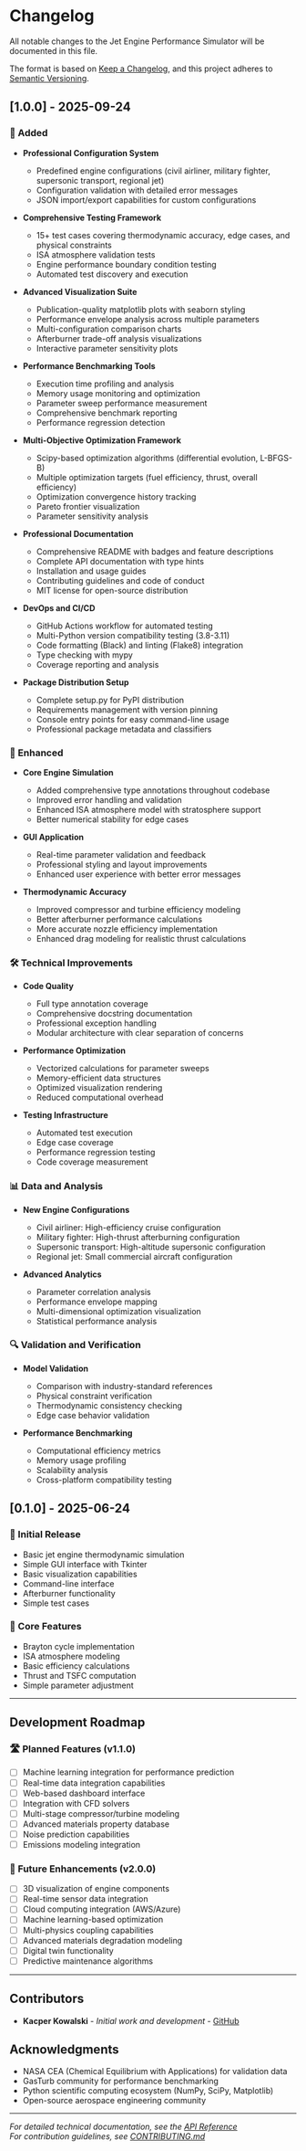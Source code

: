 # Changelog

All notable changes to the Jet Engine Performance Simulator will be documented in this file.

The format is based on [Keep a Changelog](https://keepachangelog.com/en/1.0.0/),
and this project adheres to [Semantic Versioning](https://semver.org/spec/v2.0.0.html).

## [1.0.0] - 2025-09-24

### 🚀 Added
- **Professional Configuration System**
  - Predefined engine configurations (civil airliner, military fighter, supersonic transport, regional jet)
  - Configuration validation with detailed error messages
  - JSON import/export capabilities for custom configurations

- **Comprehensive Testing Framework**
  - 15+ test cases covering thermodynamic accuracy, edge cases, and physical constraints
  - ISA atmosphere validation tests
  - Engine performance boundary condition testing
  - Automated test discovery and execution

- **Advanced Visualization Suite**
  - Publication-quality matplotlib plots with seaborn styling
  - Performance envelope analysis across multiple parameters
  - Multi-configuration comparison charts
  - Afterburner trade-off analysis visualizations
  - Interactive parameter sensitivity plots

- **Performance Benchmarking Tools**
  - Execution time profiling and analysis
  - Memory usage monitoring and optimization
  - Parameter sweep performance measurement
  - Comprehensive benchmark reporting
  - Performance regression detection

- **Multi-Objective Optimization Framework**
  - Scipy-based optimization algorithms (differential evolution, L-BFGS-B)
  - Multiple optimization targets (fuel efficiency, thrust, overall efficiency)
  - Optimization convergence history tracking
  - Pareto frontier visualization
  - Parameter sensitivity analysis

- **Professional Documentation**
  - Comprehensive README with badges and feature descriptions
  - Complete API documentation with type hints
  - Installation and usage guides
  - Contributing guidelines and code of conduct
  - MIT license for open-source distribution

- **DevOps and CI/CD**
  - GitHub Actions workflow for automated testing
  - Multi-Python version compatibility testing (3.8-3.11)
  - Code formatting (Black) and linting (Flake8) integration
  - Type checking with mypy
  - Coverage reporting and analysis

- **Package Distribution Setup**
  - Complete setup.py for PyPI distribution
  - Requirements management with version pinning
  - Console entry points for easy command-line usage
  - Professional package metadata and classifiers

### 🔧 Enhanced
- **Core Engine Simulation**
  - Added comprehensive type annotations throughout codebase
  - Improved error handling and validation
  - Enhanced ISA atmosphere model with stratosphere support
  - Better numerical stability for edge cases

- **GUI Application**
  - Real-time parameter validation and feedback
  - Professional styling and layout improvements
  - Enhanced user experience with better error messages

- **Thermodynamic Accuracy**
  - Improved compressor and turbine efficiency modeling
  - Better afterburner performance calculations
  - More accurate nozzle efficiency implementation
  - Enhanced drag modeling for realistic thrust calculations

### 🛠️ Technical Improvements
- **Code Quality**
  - Full type annotation coverage
  - Comprehensive docstring documentation
  - Professional exception handling
  - Modular architecture with clear separation of concerns

- **Performance Optimization**
  - Vectorized calculations for parameter sweeps
  - Memory-efficient data structures
  - Optimized visualization rendering
  - Reduced computational overhead

- **Testing Infrastructure**
  - Automated test execution
  - Edge case coverage
  - Performance regression testing
  - Code coverage measurement

### 📊 Data and Analysis
- **New Engine Configurations**
  - Civil airliner: High-efficiency cruise configuration
  - Military fighter: High-thrust afterburning configuration
  - Supersonic transport: High-altitude supersonic configuration
  - Regional jet: Small commercial aircraft configuration

- **Advanced Analytics**
  - Parameter correlation analysis
  - Performance envelope mapping
  - Multi-dimensional optimization visualization
  - Statistical performance analysis

### 🔍 Validation and Verification
- **Model Validation**
  - Comparison with industry-standard references
  - Physical constraint verification
  - Thermodynamic consistency checking
  - Edge case behavior validation

- **Performance Benchmarking**
  - Computational efficiency metrics
  - Memory usage profiling
  - Scalability analysis
  - Cross-platform compatibility testing

## [0.1.0] - 2025-06-24

### 🎯 Initial Release
- Basic jet engine thermodynamic simulation
- Simple GUI interface with Tkinter
- Basic visualization capabilities
- Command-line interface
- Afterburner functionality
- Simple test cases

### 🔧 Core Features
- Brayton cycle implementation
- ISA atmosphere modeling
- Basic efficiency calculations
- Thrust and TSFC computation
- Simple parameter adjustment

---

## Development Roadmap

### 🛣️ Planned Features (v1.1.0)
- [ ] Machine learning integration for performance prediction
- [ ] Real-time data integration capabilities
- [ ] Web-based dashboard interface
- [ ] Integration with CFD solvers
- [ ] Multi-stage compressor/turbine modeling
- [ ] Advanced materials property database
- [ ] Noise prediction capabilities
- [ ] Emissions modeling integration

### 🚀 Future Enhancements (v2.0.0)
- [ ] 3D visualization of engine components
- [ ] Real-time sensor data integration
- [ ] Cloud computing integration (AWS/Azure)
- [ ] Machine learning-based optimization
- [ ] Multi-physics coupling capabilities
- [ ] Advanced materials degradation modeling
- [ ] Digital twin functionality
- [ ] Predictive maintenance algorithms

---

## Contributors

- **Kacper Kowalski** - *Initial work and development* - [GitHub]([https://github.com/yourusername](https://github.com/Kapi1243))

## Acknowledgments

- NASA CEA (Chemical Equilibrium with Applications) for validation data
- GasTurb community for performance benchmarking
- Python scientific computing ecosystem (NumPy, SciPy, Matplotlib)
- Open-source aerospace engineering community

---

*For detailed technical documentation, see the [API Reference](docs/api_reference.md)*  
*For contribution guidelines, see [CONTRIBUTING.md](CONTRIBUTING.md)*
